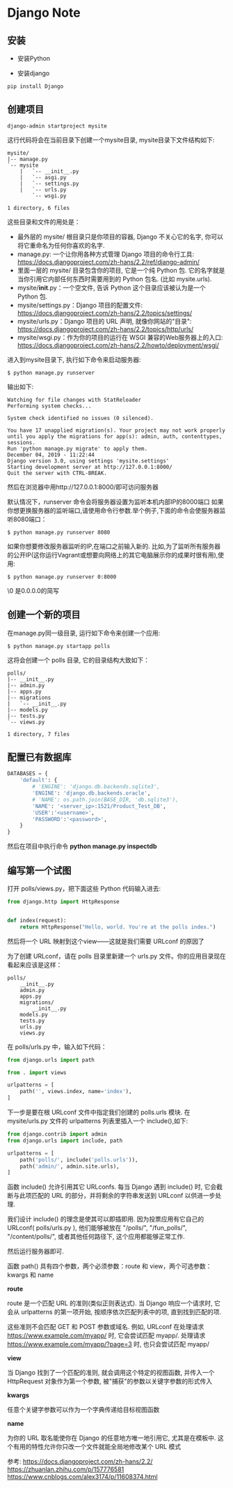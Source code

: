 # Django Note

## 安装

* 安装Python

* 安装django

```Shell
pip install Django
```

## 创建项目

```Shell
django-admin startproject mysite
```

这行代码将会在当前目录下创建一个mysite目录, mysite目录下文件结构如下:

```Shell
mysite/
|-- manage.py
`-- mysite
    |   `-- __init__.py
    |   `-- asgi.py
    |   `-- settings.py
    |   `-- urls.py
        `-- wsgi.py

1 directory, 6 files
```

这些目录和文件的用处是：

- 最外层的 mysite/ 根目录只是你项目的容器, Django 不关心它的名字, 你可以将它重命名为任何你喜欢的名字.
- manage.py: 一个让你用各种方式管理 Django 项目的命令行工具: https://docs.djangoproject.com/zh-hans/2.2/ref/django-admin/
- 里面一层的 mysite/ 目录包含你的项目, 它是一个纯 Python 包. 它的名字就是当你引用它内部任何东西时需要用到的 Python 包名. (比如 mysite.urls).
- mysite/__init__.py：一个空文件, 告诉 Python 这个目录应该被认为是一个 Python 包.
- mysite/settings.py：Django 项目的配置文件: https://docs.djangoproject.com/zh-hans/2.2/topics/settings/
- mysite/urls.py：Django 项目的 URL 声明, 就像你网站的"目录": https://docs.djangoproject.com/zh-hans/2.2/topics/http/urls/
- mysite/wsgi.py：作为你的项目的运行在 WSGI 兼容的Web服务器上的入口: https://docs.djangoproject.com/zh-hans/2.2/howto/deployment/wsgi/

进入到mysite目录下, 执行如下命令来启动服务器:

```Shell
$ python manage.py runserver
```

输出如下:

```Shell
Watching for file changes with StatReloader
Performing system checks...

System check identified no issues (0 silenced).

You have 17 unapplied migration(s). Your project may not work properly until you apply the migrations for app(s): admin, auth, contenttypes, sessions.
Run 'python manage.py migrate' to apply them.
December 04, 2019 - 11:22:44
Django version 3.0, using settings 'mysite.settings'
Starting development server at http://127.0.0.1:8000/
Quit the server with CTRL-BREAK.
```

然后在浏览器中用http://127.0.0.1:8000/即可访问服务器

默认情况下，runserver 命令会将服务器设置为监听本机内部IP的8000端口
如果你想更换服务器的监听端口,请使用命令行参数.举个例子,下面的命令会使服务器监听8080端口：

```Shell
$ python manage.py runserver 8080
```
    
如果你想要修改服务器监听的IP,在端口之前输入新的. 比如,为了监听所有服务器的公开IP(这你运行Vagrant或想要向网络上的其它电脑展示你的成果时很有用),使用:

```Shell
$ python manage.py runserver 0:8000
```
    
\0 是0.0.0.0的简写

## 创建一个新的项目

在manage.py同一级目录, 运行如下命令来创建一个应用:

```Shell
$ python manage.py startapp polls
```

这将会创建一个 polls 目录, 它的目录结构大致如下：

```Shell
polls/                                             
|-- __init__.py                                    
|-- admin.py                                       
|-- apps.py                                        
|-- migrations                                     
|   `-- __init__.py
|-- models.py                                      
|-- tests.py                                       
`-- views.py                                       
                                                   
1 directory, 7 files
```      

## 配置已有数据库

```Python
DATABASES = {
    'default': {
        # 'ENGINE': 'django.db.backends.sqlite3',
        'ENGINE': 'django.db.backends.oracle',
        # 'NAME': os.path.join(BASE_DIR, 'db.sqlite3'),
        'NAME': '<server_ip>:1521/Product_Test_DB',
        'USER':'<username>',
        'PASSWORD':'<password>',
    }
}
```

然后在项目中执行命令 **python manage.py inspectdb**

## 编写第一个试图

打开 polls/views.py，把下面这些 Python 代码输入进去:

```Python
from django.http import HttpResponse


def index(request):
    return HttpResponse("Hello, world. You're at the polls index.")
```

然后将一个 URL 映射到这个view——这就是我们需要 URLconf 的原因了

为了创建 URLconf，请在 polls 目录里新建一个 urls.py 文件。你的应用目录现在看起来应该是这样：

```Shell
polls/
    __init__.py
    admin.py
    apps.py
    migrations/
        __init__.py
    models.py
    tests.py
    urls.py
    views.py
```

在 polls/urls.py 中，输入如下代码：

```Python
from django.urls import path

from . import views

urlpatterns = [
    path('', views.index, name='index'),
]
```

下一步是要在根 URLconf 文件中指定我们创建的 polls.urls 模块. 在 mysite/urls.py 文件的 urlpatterns 列表里插入一个 include(),如下:

```Python
from django.contrib import admin
from django.urls import include, path

urlpatterns = [
    path('polls/', include('polls.urls')),
    path('admin/', admin.site.urls),
]
```

函数 include() 允许引用其它 URLconfs. 每当 Django 遇到 include() 时, 它会截断与此项匹配的 URL 的部分，并将剩余的字符串发送到 URLconf 以供进一步处理.

我们设计 include() 的理念是使其可以即插即用. 因为投票应用有它自己的 URLconf( polls/urls.py ), 他们能够被放在 "/polls/", "/fun_polls/", "/content/polls/", 或者其他任何路径下, 这个应用都能够正常工作.

然后运行服务器即可.

函数 path() 具有四个参数，两个必须参数：route 和 view，两个可选参数：kwargs 和 name

**route**

route 是一个匹配 URL 的准则(类似正则表达式). 当 Django 响应一个请求时, 它会从 urlpatterns 的第一项开始, 按顺序依次匹配列表中的项, 直到找到匹配的项.

这些准则不会匹配 GET 和 POST 参数或域名. 例如, URLconf 在处理请求 https://www.example.com/myapp/ 时, 它会尝试匹配 myapp/. 处理请求 https://www.example.com/myapp/?page=3 时, 也只会尝试匹配 myapp/

**view**

当 Django 找到了一个匹配的准则, 就会调用这个特定的视图函数, 并传入一个 HttpRequest 对象作为第一个参数, 被"捕获"的参数以关键字参数的形式传入

**kwargs**

任意个关键字参数可以作为一个字典传递给目标视图函数

**name**

为你的 URL 取名能使你在 Django 的任意地方唯一地引用它, 尤其是在模板中. 这个有用的特性允许你只改一个文件就能全局地修改某个 URL 模式










参考:
https://docs.djangoproject.com/zh-hans/2.2/
https://zhuanlan.zhihu.com/p/157776581
https://www.cnblogs.com/alex3174/p/11608374.html
